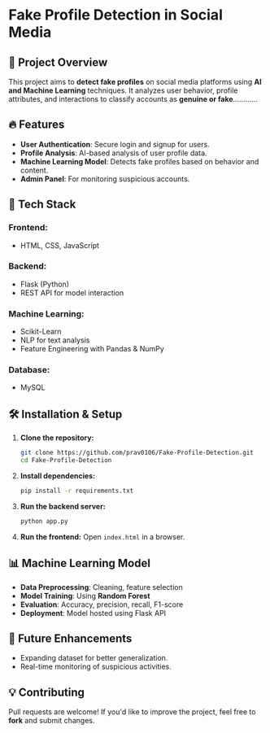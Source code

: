 # Fake Profile Detection in Social Media

## 📌 Project Overview
This project aims to **detect fake profiles** on social media platforms using **AI and Machine Learning** techniques. It analyzes user behavior, profile attributes, and interactions to classify accounts as **genuine or fake**............

## 🔥 Features
- **User Authentication**: Secure login and signup for users.
- **Profile Analysis**: AI-based analysis of user profile data.
- **Machine Learning Model**: Detects fake profiles based on behavior and content.
- **Admin Panel**: For monitoring suspicious accounts.

## 🚀 Tech Stack
### **Frontend:**
- HTML, CSS, JavaScript

### **Backend:**
- Flask (Python)
- REST API for model interaction

### **Machine Learning:**
- Scikit-Learn
- NLP for text analysis
- Feature Engineering with Pandas & NumPy

### **Database:**
- MySQL

## 🛠 Installation & Setup
1. **Clone the repository:**
   ```bash
   git clone https://github.com/prav0106/Fake-Profile-Detection.git
   cd Fake-Profile-Detection
   ```
2. **Install dependencies:**
   ```bash
   pip install -r requirements.txt
   ```
3. **Run the backend server:**
   ```bash
   python app.py
   ```
4. **Run the frontend:**
   Open `index.html` in a browser.

## 📊 Machine Learning Model
- **Data Preprocessing**: Cleaning, feature selection
- **Model Training**: Using **Random Forest**
- **Evaluation**: Accuracy, precision, recall, F1-score
- **Deployment**: Model hosted using Flask API

## 📌 Future Enhancements
- Expanding dataset for better generalization.
- Real-time monitoring of suspicious activities.

## 💡 Contributing
Pull requests are welcome! If you'd like to improve the project, feel free to **fork** and submit changes. 

